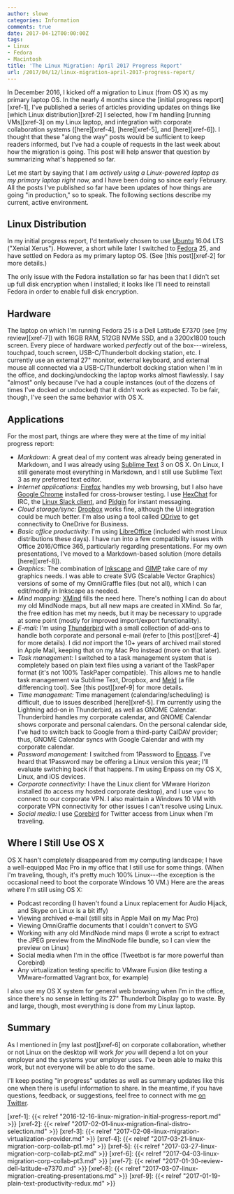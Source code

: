 ```yaml
---
author: slowe
categories: Information
comments: true
date: 2017-04-12T00:00:00Z
tags:
- Linux
- Fedora
- Macintosh
title: 'The Linux Migration: April 2017 Progress Report'
url: /2017/04/12/linux-migration-april-2017-progress-report/
---
```


In December 2016, I kicked off a migration to Linux (from OS X) as my primary laptop OS. In the nearly 4 months since the [initial progress report][xref-1], I've published a series of articles providing updates on things like [which Linux distribution][xref-2] I selected, how I'm handling [running VMs][xref-3] on my Linux laptop, and integration with corporate collaboration systems ([here][xref-4], [here][xref-5], and [here][xref-6]). I thought that these "along the way" posts would be sufficient to keep readers informed, but I've had a couple of requests in the last week about how the migration is going. This post will help answer that question by summarizing what's happened so far.<!--more-->

Let me start by saying that I am _actively using a Linux-powered laptop as my primary laptop right now,_ and I have been doing so since early February. All the posts I've published so far have been updates of how things are going "in production," so to speak. The following sections describe my current, active environment.

## Linux Distribution

In my initial progress report, I'd tentatively chosen to use [Ubuntu][link-1] 16.04 LTS ("Xenial Xerus"). However, a short while later I switched to [Fedora][link-2] 25, and have settled on Fedora as my primary laptop OS. (See [this post][xref-2] for more details.)

The only issue with the Fedora installation so far has been that I didn't set up full disk encryption when I installed; it looks like I'll need to reinstall Fedora in order to enable full disk encryption.

## Hardware

The laptop on which I'm running Fedora 25 is a Dell Latitude E7370 (see [my review][xref-7]) with 16GB RAM, 512GB NVMe SSD, and a 3200x1800 touch screen. Every piece of hardware worked _perfectly_ out of the box---wireless, touchpad, touch screen, USB-C/Thunderbolt docking station, etc. I currently use an external 27" monitor, external keyboard, and external mouse all connected via a USB-C/Thunderbolt docking station when I'm in the office, and docking/undocking the laptop works almost flawlessly. I say "almost" only because I've had a couple instances (out of the dozens of times I've docked or undocked) that it didn't work as expected. To be fair, though, I've seen the same behavior with OS X.

## Applications

For the most part, things are where they were at the time of my initial progress report:

* _Markdown:_ A great deal of my content was already being generated in Markdown, and I was already using [Sublime Text][link-5] 3 on OS X. On Linux, I still generate most everything in Markdown, and I still use Sublime Text 3 as my preferred text editor.
* _Internet applications:_ [Firefox][link-6] handles my web browsing, but I also have [Google Chrome][link-7] installed for cross-browser testing. I use [HexChat][link-8] for IRC, the [Linux Slack client][link-9], and [Pidgin][link-10] for instant messaging.
* _Cloud storage/sync:_ [Dropbox][link-11] works fine, although the UI integration could be much better. I'm also using a tool called [ODrive][link-12] to get connectivity to OneDrive for Business.
* _Basic office productivity:_ I'm using [LibreOffice][link-4] (included with most Linux distributions these days). I have run into a few compatibility issues with Office 2016/Office 365, particularly regarding presentations. For my own presentations, I've moved to a Markdown-based solution (more details [here][xref-8]).
* _Graphics:_ The combination of [Inkscape][link-13] and [GIMP][link-14] take care of my graphics needs. I was able to create SVG (Scalable Vector Graphics) versions of some of my OmniGraffle files (but not all), which I can edit/modify in Inkscape as needed.
* _Mind mapping:_ [XMind][link-16] fills the need here. There's nothing I can do about my old MindNode maps, but all new maps are created in XMind. So far, the free edition has met my needs, but it may be necessary to upgrade at some point (mostly for improved import/export functionality).
* _E-mail:_ I'm using [Thunderbird][link-3] with a small collection of add-ons to handle both corporate and personal e-mail (refer to [this post][xref-4] for more details). I did _not_ import the 10+ years of archived mail stored in Apple Mail, keeping that on my Mac Pro instead (more on that later).
* _Task management:_ I switched to a task management system that is completely based on plain text files using a variant of the TaskPaper format (it's not 100% TaskPaper compatible). This allows me to handle task management via Sublime Text, Dropbox, and [Meld][link-15] (a file differencing tool). See [this post][xref-9] for more details.
* _Time management:_ Time management (calendaring/scheduling) is difficult, due to issues described [here][xref-5]. I'm currently using the Lightning add-on in Thunderbird, as well as GNOME Calendar. Thunderbird handles my corporate calendar, and GNOME Calendar shows corporate and personal calendars. On the personal calendar side, I've had to switch back to Google from a third-party CalDAV provider; thus, GNOME Calendar syncs with Google Calendar and with my corporate calendar.
* _Password management:_ I switched from 1Password to [Enpass][link-17]. I've heard that 1Password may be offering a Linux version this year; I'll evaluate switching back if that happens. I'm using Enpass on my OS X, Linux, and iOS devices.
* _Corporate connectivity:_ I have the Linux client for VMware Horizon installed (to access my hosted corporate desktop), and I use `vpnc` to connect to our corporate VPN. I also maintain a Windows 10 VM with corporate VPN connectivity for other issues I can't resolve using Linux.
* _Social media:_ I use [Corebird][link-18] for Twitter access from Linux when I'm traveling.

## Where I Still Use OS X

OS X hasn't completely disappeared from my computing landscape; I have a well-equipped Mac Pro in my office that I still use for some things. (When I'm traveling, though, it's pretty much 100% Linux---the exception is the occasional need to boot the corporate Windows 10 VM.) Here are the areas where I'm still using OS X:

* Podcast recording (I haven't found a Linux replacement for Audio Hijack, and Skype on Linux is a bit iffy)
* Viewing archived e-mail (still sits in Apple Mail on my Mac Pro)
* Viewing OmniGraffle documents that I couldn't convert to SVG
* Working with any old MindNode mind maps (I wrote a script to extract the JPEG preview from the MindNode file bundle, so I can view the preview on Linux)
* Social media when I'm in the office (Tweetbot is far more powerful than Corebird)
* Any virtualization testing specific to VMware Fusion (like testing a VMware-formatted Vagrant box, for example)

I also use my OS X system for general web browsing when I'm in the office, since there's no sense in letting its 27" Thunderbolt Display go to waste. By and large, though, most everything is done from my Linux laptop.

## Summary

As I mentioned in [my last post][xref-6] on corporate collaboration, whether or not Linux on the desktop will work _for you_ will depend a lot on your employer and the systems your employer uses. I've been able to make this work, but not everyone will be able to do the same.

I'll keep posting "in progress" updates as well as summary updates like this one when there is useful information to share. In the meantime, if you have questions, feedback, or suggestions, feel free to connect with me [on Twitter][link-19].



[link-1]: https://www.ubuntu.com/desktop
[link-2]: https://getfedora.org/
[link-3]: https://www.mozilla.org/en-US/thunderbird/
[link-4]: https://www.libreoffice.org/
[link-5]: http://www.sublimetext.com/
[link-6]: https://www.mozilla.org/en-US/firefox/
[link-7]: https://www.google.com/chrome/
[link-8]: https://hexchat.github.io/
[link-9]: https://slack.com/downloads/linux
[link-10]: https://pidgin.im/
[link-11]: https://www.dropbox.com/
[link-12]: https://www.odrive.com/
[link-13]: https://inkscape.org/en/
[link-14]: https://www.gimp.org/
[link-15]: http://meldmerge.org/
[link-16]: http://www.xmind.net/
[link-17]: https://www.enpass.io/
[link-18]: http://corebird.baedert.org/
[link-19]: https://twitter.com/scott_lowe
[xref-1]: {{< relref "2016-12-16-linux-migration-initial-progress-report.md" >}}
[xref-2]: {{< relref "2017-02-01-linux-migration-final-distro-selection.md" >}}
[xref-3]: {{< relref "2017-02-08-linux-migration-virtualization-provider.md" >}}
[xref-4]: {{< relref "2017-03-21-linux-migration-corp-collab-pt1.md" >}}
[xref-5]: {{< relref "2017-03-27-linux-migration-corp-collab-pt2.md" >}}
[xref-6]: {{< relref "2017-04-03-linux-migration-corp-collab-pt3.md" >}}
[xref-7]: {{< relref "2017-01-30-review-dell-latitude-e7370.md" >}}
[xref-8]: {{< relref "2017-03-07-linux-migration-creating-presentations.md" >}}
[xref-9]: {{< relref "2017-01-19-plain-text-productivity-redux.md" >}}
